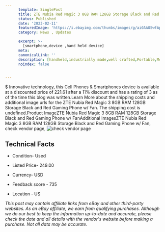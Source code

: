 ```yaml
---
      template: SinglePost
      title: ZTE Nubia Red Magic 3 8GB RAM 128GB Storage Black and Red Gaming Phone w/ Fan
      status: Published
      date: '2023-02-11'
      featuredImage: 'https://i.ebayimg.com/thumbs/images/g/ai0AAOSwfApj3CqA/s-l225.jpg'
      category: News , Updates

      excerpt: >-
        [smartphone,device ,hand held device]
      meta:
      canonicalLink: ''
      description: [handheld,industrially made,well crafted,Portable,Mobile,Compact,Convenient,Lightweight,Maneuverable,Man-portable,Miniature,Carriable,Hand-held,Light,Holdable,Transportable,Mobile device,Pocket-sized,On-the-go,Wireless,Cordless,Compact size,Convenient size, smartphone,device ,hand held device]
      noindex: false

        
---
```

$
    Innovative technology, this Cell Phones & Smartphones device is available at a discounted price of 221.61 after a 11% discount and has a rating of 3 as of the time this blog was written.Learn More about the shipping costs and additional image urls for the ZTE Nubia Red Magic 3 8GB RAM 128GB Storage Black and Red Gaming Phone w/ Fan. The shipping cost is undefined.Product ImageZTE Nubia Red Magic 3 8GB RAM 128GB Storage Black and Red Gaming Phone w/ FanAdditional ImagesZTE Nubia Red Magic 3 8GB RAM 128GB Storage Black and Red Gaming Phone w/ Fan, check vendor page, ![check vendor page](https://origin-galleryplus.ebayimg.com/ws/web/144927940831_2_0_1/225x225.jpg,https://origin-galleryplus.ebayimg.com/ws/web/144927940831_3_0_1/225x225.jpg,https://origin-galleryplus.ebayimg.com/ws/web/144927940831_4_0_1/225x225.jpg,https://origin-galleryplus.ebayimg.com/ws/web/144927940831_5_0_1/225x225.jpg,https://origin-galleryplus.ebayimg.com/ws/web/144927940831_6_0_1/225x225.jpg,https://origin-galleryplus.ebayimg.com/ws/web/144927940831_7_0_1/225x225.jpg)
    
    

 ## Technical Facts 



     
      

 - Condition- Used 


      

 - Listed Price- 249.00 


      

 - Currency- USD 


      

 - Feedback score - 735 


      

 - Location - US 


      
      

 *_This post may contain affiliate links from eBay and other third-party websites. As an eBay affiliate, we earn from qualifying purchases. Although we do our best to keep the information up-to-date and accurate, please check the date and all details with the vendor's website before making a purchase. Not all data may be accurate._*



    
    
    
    
    